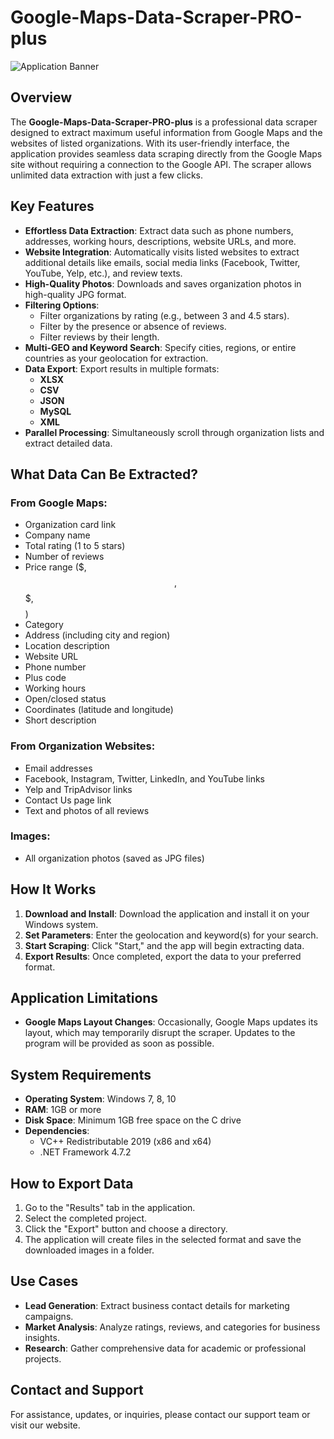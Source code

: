 # Google-Maps-Data-Scraper-PRO-plus

![Application Banner]([https://s3.envato.com/files/293433608/CCBackgroundImage590x300.jpg](https://s3.envato.com/files/406242681/CCBackgroundImage590x300.jpg))

## Overview
The **Google-Maps-Data-Scraper-PRO-plus** is a professional data scraper designed to extract maximum useful information from Google Maps and the websites of listed organizations. With its user-friendly interface, the application provides seamless data scraping directly from the Google Maps site without requiring a connection to the Google API. The scraper allows unlimited data extraction with just a few clicks.

## Key Features
- **Effortless Data Extraction**: Extract data such as phone numbers, addresses, working hours, descriptions, website URLs, and more.
- **Website Integration**: Automatically visits listed websites to extract additional details like emails, social media links (Facebook, Twitter, YouTube, Yelp, etc.), and review texts.
- **High-Quality Photos**: Downloads and saves organization photos in high-quality JPG format.
- **Filtering Options**:
  - Filter organizations by rating (e.g., between 3 and 4.5 stars).
  - Filter by the presence or absence of reviews.
  - Filter reviews by their length.
- **Multi-GEO and Keyword Search**: Specify cities, regions, or entire countries as your geolocation for extraction.
- **Data Export**: Export results in multiple formats:
  - **XLSX**
  - **CSV**
  - **JSON**
  - **MySQL**
  - **XML**
- **Parallel Processing**: Simultaneously scroll through organization lists and extract detailed data.

## What Data Can Be Extracted?
### From Google Maps:
- Organization card link
- Company name
- Total rating (1 to 5 stars)
- Number of reviews
- Price range ($, $$, $$$, $$$$)
- Category
- Address (including city and region)
- Location description
- Website URL
- Phone number
- Plus code
- Working hours
- Open/closed status
- Coordinates (latitude and longitude)
- Short description

### From Organization Websites:
- Email addresses
- Facebook, Instagram, Twitter, LinkedIn, and YouTube links
- Yelp and TripAdvisor links
- Contact Us page link
- Text and photos of all reviews

### Images:
- All organization photos (saved as JPG files)

## How It Works
1. **Download and Install**: Download the application and install it on your Windows system.
2. **Set Parameters**: Enter the geolocation and keyword(s) for your search.
3. **Start Scraping**: Click "Start," and the app will begin extracting data.
4. **Export Results**: Once completed, export the data to your preferred format.

## Application Limitations
- **Google Maps Layout Changes**: Occasionally, Google Maps updates its layout, which may temporarily disrupt the scraper. Updates to the program will be provided as soon as possible.

## System Requirements
- **Operating System**: Windows 7, 8, 10
- **RAM**: 1GB or more
- **Disk Space**: Minimum 1GB free space on the C drive
- **Dependencies**:
  - VC++ Redistributable 2019 (x86 and x64)
  - .NET Framework 4.7.2

## How to Export Data
1. Go to the "Results" tab in the application.
2. Select the completed project.
3. Click the "Export" button and choose a directory.
4. The application will create files in the selected format and save the downloaded images in a folder.

## Use Cases
- **Lead Generation**: Extract business contact details for marketing campaigns.
- **Market Analysis**: Analyze ratings, reviews, and categories for business insights.
- **Research**: Gather comprehensive data for academic or professional projects.

## Contact and Support
For assistance, updates, or inquiries, please contact our support team or visit our website.
